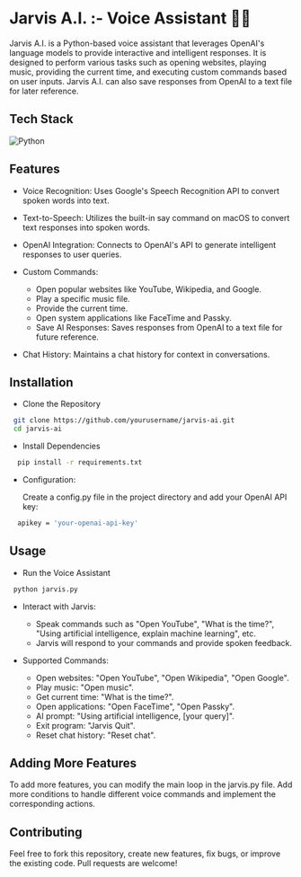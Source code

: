 
# Jarvis A.I. :- Voice Assistant 🎤🤖

Jarvis A.I. is a Python-based voice assistant that leverages OpenAI's language models to provide interactive and intelligent responses. It is designed to perform various tasks such as opening websites, playing music, providing the current time, and executing custom commands based on user inputs. Jarvis A.I. can also save responses from OpenAI to a text file for later reference.



## Tech Stack

![Python](https://img.shields.io/badge/python-3670A0?style=for-the-badge&logo=python&logoColor=ffdd54) 
## Features

* Voice Recognition: Uses Google's Speech Recognition API to convert spoken words into text.
* Text-to-Speech: Utilizes the built-in say command on macOS to convert text responses into spoken words.
* OpenAI Integration: Connects to OpenAI's API to generate intelligent responses to user queries.

* Custom Commands:
    * Open popular websites like YouTube, Wikipedia, and Google.
    * Play a specific music file.
    * Provide the current time.
    * Open system applications like FaceTime and Passky.
    * Save AI Responses: Saves responses from OpenAI to a text file for future reference.
* Chat History: Maintains a chat history for context in conversations.


## Installation

* Clone the Repository

```bash
 git clone https://github.com/yourusername/jarvis-ai.git
 cd jarvis-ai

```

* Install Dependencies

```bash
  pip install -r requirements.txt

```

* Configuration:

    Create a config.py file in the project directory and   add your OpenAI API key:

```bash
  apikey = 'your-openai-api-key'
```
    
## Usage

* Run the Voice Assistant

```bash
 python jarvis.py
```

* Interact with Jarvis:

    * Speak commands such as "Open YouTube", "What is the time?", "Using artificial intelligence, explain machine learning", etc.
    * Jarvis will respond to your commands and provide spoken feedback.

* Supported Commands:

    * Open websites: "Open YouTube", "Open Wikipedia", "Open Google".
    * Play music: "Open music".
    * Get current time: "What is the time?".
    * Open applications: "Open FaceTime", "Open Passky".
    * AI prompt: "Using artificial intelligence, [your query]".
    * Exit program: "Jarvis Quit".
    * Reset chat history: "Reset chat".


## Adding More Features

To add more features, you can modify the main loop in the jarvis.py file. Add more conditions to handle different voice commands and implement the corresponding actions.
## Contributing

Feel free to fork this repository, create new features, fix bugs, or improve the existing code. Pull requests are welcome!

